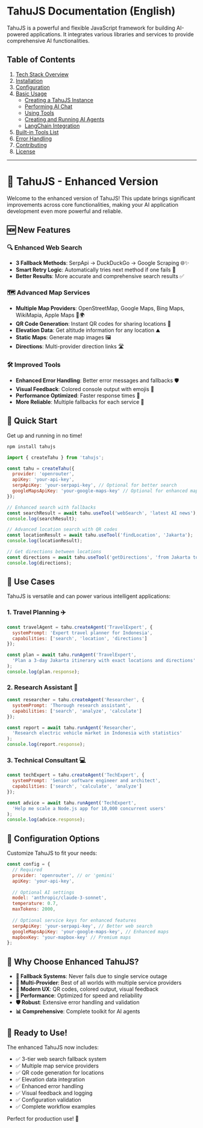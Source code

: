 # TahuJS Documentation (English)

TahuJS is a powerful and flexible JavaScript framework for building AI-powered applications. It integrates various libraries and services to provide comprehensive AI functionalities.

## Table of Contents

1.  [Tech Stack Overview](#1-tech-stack-overview)
2.  [Installation](#2-installation)
3.  [Configuration](#3-configuration)
4.  [Basic Usage](#4-basic-usage)
    *   [Creating a TahuJS Instance](#creating-a-tahujs-instance)
    *   [Performing AI Chat](#performing-ai-chat)
    *   [Using Tools](#using-tools)
    *   [Creating and Running AI Agents](#creating-and-running-ai-agents)
    *   [LangChain Integration](#langchain-integration)
5.  [Built-in Tools List](#5-built-in-tools-list)
6.  [Error Handling](#6-error-handling)
7.  [Contributing](#7-contributing)
8.  [License](#8-license)

---

# 🥘 TahuJS - Enhanced Version

Welcome to the enhanced version of TahuJS! This update brings significant improvements across core functionalities, making your AI application development even more powerful and reliable.

## 🆕 New Features

### 🔍 Enhanced Web Search
- **3 Fallback Methods**: SerpApi → DuckDuckGo → Google Scraping 🌐✨
- **Smart Retry Logic**: Automatically tries next method if one fails 🔄
- **Better Results**: More accurate and comprehensive search results ✅

### 🗺️ Advanced Map Services
- **Multiple Map Providers**: OpenStreetMap, Google Maps, Bing Maps, WikiMapia, Apple Maps 📍🌍
- **QR Code Generation**: Instant QR codes for sharing locations 📱
- **Elevation Data**: Get altitude information for any location ⛰️
- **Static Maps**: Generate map images 🖼️
- **Directions**: Multi-provider direction links 🛣️

### 🛠️ Improved Tools
- **Enhanced Error Handling**: Better error messages and fallbacks 🛡️
- **Visual Feedback**: Colored console output with emojis 🎨
- **Performance Optimized**: Faster response times 🚀
- **More Reliable**: Multiple fallbacks for each service 💪

## 🚀 Quick Start

Get up and running in no time!

```bash
npm install tahujs
```

```javascript
import { createTahu } from 'tahujs';

const tahu = createTahu({
  provider: 'openrouter',
  apiKey: 'your-api-key',
  serpApiKey: 'your-serpapi-key', // Optional for better search
  googleMapsApiKey: 'your-google-maps-key' // Optional for enhanced maps
});

// Enhanced search with fallbacks
const searchResult = await tahu.useTool('webSearch', 'latest AI news');
console.log(searchResult);

// Advanced location search with QR codes
const locationResult = await tahu.useTool('findLocation', 'Jakarta');
console.log(locationResult);

// Get directions between locations
const directions = await tahu.useTool('getDirections', 'from Jakarta to Bandung');
console.log(directions);
```

## 🎯 Use Cases

TahuJS is versatile and can power various intelligent applications:

### 1. Travel Planning ✈️
```javascript
const travelAgent = tahu.createAgent('TravelExpert', {
  systemPrompt: 'Expert travel planner for Indonesia',
  capabilities: ['search', 'location', 'directions']
});

const plan = await tahu.runAgent('TravelExpert', 
  'Plan a 3-day Jakarta itinerary with exact locations and directions'
);
console.log(plan.response);
```

### 2. Research Assistant 🔬
```javascript
const researcher = tahu.createAgent('Researcher', {
  systemPrompt: 'Thorough research assistant',
  capabilities: ['search', 'analyze', 'calculate']
});

const report = await tahu.runAgent('Researcher', 
  'Research electric vehicle market in Indonesia with statistics'
);
console.log(report.response);
```

### 3. Technical Consultant 💻
```javascript
const techExpert = tahu.createAgent('TechExpert', {
  systemPrompt: 'Senior software engineer and architect',
  capabilities: ['search', 'calculate', 'analyze']
});

const advice = await tahu.runAgent('TechExpert', 
  'Help me scale a Node.js app for 10,000 concurrent users'
);
console.log(advice.response);
```

## 🔧 Configuration Options

Customize TahuJS to fit your needs:

```javascript
const config = {
  // Required
  provider: 'openrouter', // or 'gemini'
  apiKey: 'your-api-key',
  
  // Optional AI settings
  model: 'anthropic/claude-3-sonnet',
  temperature: 0.7,
  maxTokens: 2000,
  
  // Optional service keys for enhanced features
  serpApiKey: 'your-serpapi-key', // Better web search
  googleMapsApiKey: 'your-google-maps-key', // Enhanced maps
  mapboxKey: 'your-mapbox-key' // Premium maps
};
```

## 🌟 Why Choose Enhanced TahuJS?

- **🔄 Fallback Systems**: Never fails due to single service outage
- **🎯 Multi-Provider**: Best of all worlds with multiple service providers
- **📱 Modern UX**: QR codes, colored output, visual feedback
- **🚀 Performance**: Optimized for speed and reliability
- **🛡️ Robust**: Extensive error handling and validation
- **📊 Comprehensive**: Complete toolkit for AI agents

## 🎉 Ready to Use!

The enhanced TahuJS now includes:
- ✅ 3-tier web search fallback system
- ✅ Multiple map service providers
- ✅ QR code generation for locations
- ✅ Elevation data integration
- ✅ Enhanced error handling
- ✅ Visual feedback and logging
- ✅ Configuration validation
- ✅ Complete workflow examples

Perfect for production use! 🚀